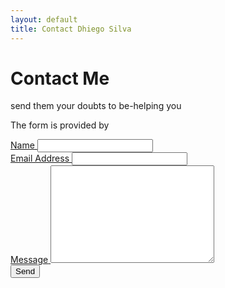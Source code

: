 ```yaml
---
layout: default
title: Contact Dhiego Silva 
---
```


<div id="contact">
  <h1 class="pageTitle">Contact Me</h1>
  <div class="contactContent">
    <p class="intro">send them your doubts to be-helping you </p>
    <p>The form is provided by <a href="http://formspree.io/"></p>
  <form action="http://formspree.io/francisco.dhiego17@mail.com" method="POST">
    <label for="name">Name</label>
    <input type="text" id="name" name="name" class="full-width"><br>
    <label for="email">Email Address</label>
    <input type="email" id="email" name="_replyto" class="full-width"><br>
    <label for="message">Message</label>
    <textarea name="message" id="message" cols="30" rows="10" class="full-width"></textarea><br>
    <input type="submit" value="Send" class="button">
  </form>
</div>
